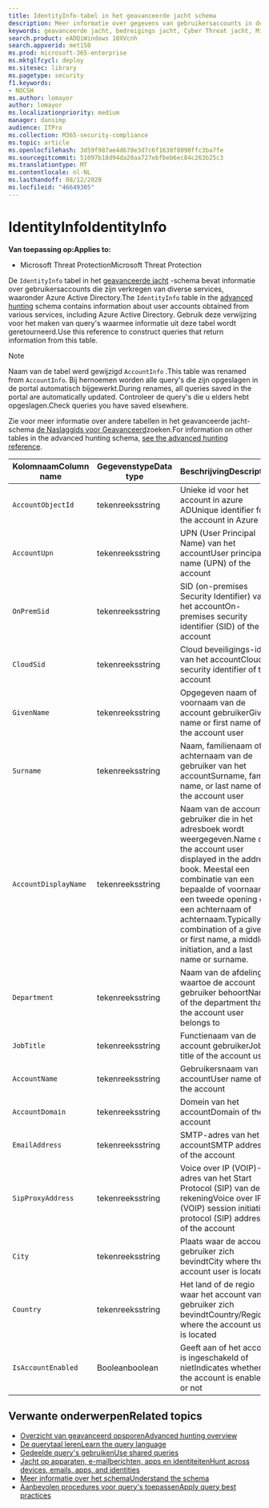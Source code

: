 ```yaml
---
title: IdentityInfo-tabel in het geavanceerde jacht schema
description: Meer informatie over gegevens van gebruikersaccounts in de tabel IdentityInfo van het schema geavanceerde jacht
keywords: geavanceerde jacht, bedreigings jacht, Cyber Threat jacht, Microsoft Threat Protection, Microsoft 365, MTP, m365, Search, query, Telemetry, schema naslag, kusto, tabel, kolom, gegevenstype, beschrijving, AccountInfo, IdentityInfo, account
search.product: eADQiWindows 10XVcnh
search.appverid: met150
ms.prod: microsoft-365-enterprise
ms.mktglfcycl: deploy
ms.sitesec: library
ms.pagetype: security
f1.keywords:
- NOCSH
ms.author: lomayor
author: lomayor
ms.localizationpriority: medium
manager: dansimp
audience: ITPro
ms.collection: M365-security-compliance
ms.topic: article
ms.openlocfilehash: 3d59f987ae4d670e3d7c6f1638f8090ffc3ba7fe
ms.sourcegitcommit: 51097b18d94da20aa727ebfbeb6ec84c263b25c3
ms.translationtype: MT
ms.contentlocale: nl-NL
ms.lasthandoff: 08/12/2020
ms.locfileid: "46649305"
---
```

# <a name="identityinfo"></a><span data-ttu-id="3f107-104">IdentityInfo</span><span class="sxs-lookup"><span data-stu-id="3f107-104">IdentityInfo</span></span>

<span data-ttu-id="3f107-105">**Van toepassing op:**</span><span class="sxs-lookup"><span data-stu-id="3f107-105">**Applies to:**</span></span>
- <span data-ttu-id="3f107-106">Microsoft Threat Protection</span><span class="sxs-lookup"><span data-stu-id="3f107-106">Microsoft Threat Protection</span></span>

<span data-ttu-id="3f107-107">De `IdentityInfo` tabel in het [geavanceerde jacht](advanced-hunting-overview.md) -schema bevat informatie over gebruikersaccounts die zijn verkregen van diverse services, waaronder Azure Active Directory.</span><span class="sxs-lookup"><span data-stu-id="3f107-107">The `IdentityInfo` table in the [advanced hunting](advanced-hunting-overview.md) schema contains information about user accounts obtained from various services, including Azure Active Directory.</span></span> <span data-ttu-id="3f107-108">Gebruik deze verwijzing voor het maken van query's waarmee informatie uit deze tabel wordt geretourneerd.</span><span class="sxs-lookup"><span data-stu-id="3f107-108">Use this reference to construct queries that return information from this table.</span></span>

>[!NOTE]
><span data-ttu-id="3f107-109">Naam van de tabel werd gewijzigd `AccountInfo` .</span><span class="sxs-lookup"><span data-stu-id="3f107-109">This table was renamed from `AccountInfo`.</span></span> <span data-ttu-id="3f107-110">Bij hernoemen worden alle query's die zijn opgeslagen in de portal automatisch bijgewerkt.</span><span class="sxs-lookup"><span data-stu-id="3f107-110">During renames, all queries saved in the portal are automatically updated.</span></span> <span data-ttu-id="3f107-111">Controleer de query's die u elders hebt opgeslagen.</span><span class="sxs-lookup"><span data-stu-id="3f107-111">Check queries you have saved elsewhere.</span></span>

<span data-ttu-id="3f107-112">Zie voor meer informatie over andere tabellen in het geavanceerde jacht-schema [de Naslaggids voor Geavanceerd](advanced-hunting-schema-tables.md)zoeken.</span><span class="sxs-lookup"><span data-stu-id="3f107-112">For information on other tables in the advanced hunting schema, [see the advanced hunting reference](advanced-hunting-schema-tables.md).</span></span>

| <span data-ttu-id="3f107-113">Kolomnaam</span><span class="sxs-lookup"><span data-stu-id="3f107-113">Column name</span></span> | <span data-ttu-id="3f107-114">Gegevenstype</span><span class="sxs-lookup"><span data-stu-id="3f107-114">Data type</span></span> | <span data-ttu-id="3f107-115">Beschrijving</span><span class="sxs-lookup"><span data-stu-id="3f107-115">Description</span></span> |
|-------------|-----------|-------------|
| `AccountObjectId` | <span data-ttu-id="3f107-116">tekenreeks</span><span class="sxs-lookup"><span data-stu-id="3f107-116">string</span></span> | <span data-ttu-id="3f107-117">Unieke id voor het account in azure AD</span><span class="sxs-lookup"><span data-stu-id="3f107-117">Unique identifier for the account in Azure AD</span></span> |
| `AccountUpn` | <span data-ttu-id="3f107-118">tekenreeks</span><span class="sxs-lookup"><span data-stu-id="3f107-118">string</span></span> | <span data-ttu-id="3f107-119">UPN (User Principal Name) van het account</span><span class="sxs-lookup"><span data-stu-id="3f107-119">User principal name (UPN) of the account</span></span> |
| `OnPremSid` | <span data-ttu-id="3f107-120">tekenreeks</span><span class="sxs-lookup"><span data-stu-id="3f107-120">string</span></span> | <span data-ttu-id="3f107-121">SID (on-premises Security Identifier) van het account</span><span class="sxs-lookup"><span data-stu-id="3f107-121">On-premises security identifier (SID) of the account</span></span> |
| `CloudSid` | <span data-ttu-id="3f107-122">tekenreeks</span><span class="sxs-lookup"><span data-stu-id="3f107-122">string</span></span> | <span data-ttu-id="3f107-123">Cloud beveiligings-id van het account</span><span class="sxs-lookup"><span data-stu-id="3f107-123">Cloud security identifier of the account</span></span> |
| `GivenName` | <span data-ttu-id="3f107-124">tekenreeks</span><span class="sxs-lookup"><span data-stu-id="3f107-124">string</span></span> | <span data-ttu-id="3f107-125">Opgegeven naam of voornaam van de account gebruiker</span><span class="sxs-lookup"><span data-stu-id="3f107-125">Given name or first name of the account user</span></span> |
| `Surname` | <span data-ttu-id="3f107-126">tekenreeks</span><span class="sxs-lookup"><span data-stu-id="3f107-126">string</span></span> | <span data-ttu-id="3f107-127">Naam, familienaam of achternaam van de gebruiker van het account</span><span class="sxs-lookup"><span data-stu-id="3f107-127">Surname, family name, or last name of the account user</span></span> |
| `AccountDisplayName` | <span data-ttu-id="3f107-128">tekenreeks</span><span class="sxs-lookup"><span data-stu-id="3f107-128">string</span></span> | <span data-ttu-id="3f107-129">Naam van de account gebruiker die in het adresboek wordt weergegeven.</span><span class="sxs-lookup"><span data-stu-id="3f107-129">Name of the account user displayed in the address book.</span></span> <span data-ttu-id="3f107-130">Meestal een combinatie van een bepaalde of voornaam, een tweede opening en een achternaam of achternaam.</span><span class="sxs-lookup"><span data-stu-id="3f107-130">Typically a combination of a given or first name, a middle initiation, and a last name or surname.</span></span> |
| `Department` | <span data-ttu-id="3f107-131">tekenreeks</span><span class="sxs-lookup"><span data-stu-id="3f107-131">string</span></span> | <span data-ttu-id="3f107-132">Naam van de afdeling waartoe de account gebruiker behoort</span><span class="sxs-lookup"><span data-stu-id="3f107-132">Name of the department that the account user belongs to</span></span> |
| `JobTitle` | <span data-ttu-id="3f107-133">tekenreeks</span><span class="sxs-lookup"><span data-stu-id="3f107-133">string</span></span> | <span data-ttu-id="3f107-134">Functienaam van de account gebruiker</span><span class="sxs-lookup"><span data-stu-id="3f107-134">Job title of the account user</span></span> |
| `AccountName` | <span data-ttu-id="3f107-135">tekenreeks</span><span class="sxs-lookup"><span data-stu-id="3f107-135">string</span></span> | <span data-ttu-id="3f107-136">Gebruikersnaam van het account</span><span class="sxs-lookup"><span data-stu-id="3f107-136">User name of the account</span></span> |
| `AccountDomain` | <span data-ttu-id="3f107-137">tekenreeks</span><span class="sxs-lookup"><span data-stu-id="3f107-137">string</span></span> | <span data-ttu-id="3f107-138">Domein van het account</span><span class="sxs-lookup"><span data-stu-id="3f107-138">Domain of the account</span></span> |
| `EmailAddress` | <span data-ttu-id="3f107-139">tekenreeks</span><span class="sxs-lookup"><span data-stu-id="3f107-139">string</span></span> | <span data-ttu-id="3f107-140">SMTP-adres van het account</span><span class="sxs-lookup"><span data-stu-id="3f107-140">SMTP address of the account</span></span> |
| `SipProxyAddress` | <span data-ttu-id="3f107-141">tekenreeks</span><span class="sxs-lookup"><span data-stu-id="3f107-141">string</span></span> | <span data-ttu-id="3f107-142">Voice over IP (VOIP)-adres van het Start Protocol (SIP) van de rekening</span><span class="sxs-lookup"><span data-stu-id="3f107-142">Voice over IP (VOIP) session initiation protocol (SIP) address of the account</span></span> |
| `City` | <span data-ttu-id="3f107-143">tekenreeks</span><span class="sxs-lookup"><span data-stu-id="3f107-143">string</span></span> | <span data-ttu-id="3f107-144">Plaats waar de account gebruiker zich bevindt</span><span class="sxs-lookup"><span data-stu-id="3f107-144">City where the account user is located</span></span> |
| `Country` | <span data-ttu-id="3f107-145">tekenreeks</span><span class="sxs-lookup"><span data-stu-id="3f107-145">string</span></span> | <span data-ttu-id="3f107-146">Het land of de regio waar het account van de gebruiker zich bevindt</span><span class="sxs-lookup"><span data-stu-id="3f107-146">Country/Region where the account user is located</span></span> |
| `IsAccountEnabled` | <span data-ttu-id="3f107-147">Boolean</span><span class="sxs-lookup"><span data-stu-id="3f107-147">boolean</span></span> | <span data-ttu-id="3f107-148">Geeft aan of het account is ingeschakeld of niet</span><span class="sxs-lookup"><span data-stu-id="3f107-148">Indicates whether the account is enabled or not</span></span> |

## <a name="related-topics"></a><span data-ttu-id="3f107-149">Verwante onderwerpen</span><span class="sxs-lookup"><span data-stu-id="3f107-149">Related topics</span></span>
- [<span data-ttu-id="3f107-150">Overzicht van geavanceerd opsporen</span><span class="sxs-lookup"><span data-stu-id="3f107-150">Advanced hunting overview</span></span>](advanced-hunting-overview.md)
- [<span data-ttu-id="3f107-151">De querytaal leren</span><span class="sxs-lookup"><span data-stu-id="3f107-151">Learn the query language</span></span>](advanced-hunting-query-language.md)
- [<span data-ttu-id="3f107-152">Gedeelde query's gebruiken</span><span class="sxs-lookup"><span data-stu-id="3f107-152">Use shared queries</span></span>](advanced-hunting-shared-queries.md)
- [<span data-ttu-id="3f107-153">Jacht op apparaten, e-mailberichten, apps en identiteiten</span><span class="sxs-lookup"><span data-stu-id="3f107-153">Hunt across devices, emails, apps, and identities</span></span>](advanced-hunting-query-emails-devices.md)
- [<span data-ttu-id="3f107-154">Meer informatie over het schema</span><span class="sxs-lookup"><span data-stu-id="3f107-154">Understand the schema</span></span>](advanced-hunting-schema-tables.md)
- [<span data-ttu-id="3f107-155">Aanbevolen procedures voor query's toepassen</span><span class="sxs-lookup"><span data-stu-id="3f107-155">Apply query best practices</span></span>](advanced-hunting-best-practices.md)
